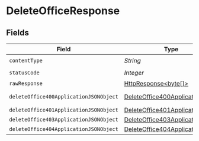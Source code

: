 # DeleteOfficeResponse


## Fields

| Field                                                                                                                    | Type                                                                                                                     | Required                                                                                                                 | Description                                                                                                              |
| ------------------------------------------------------------------------------------------------------------------------ | ------------------------------------------------------------------------------------------------------------------------ | ------------------------------------------------------------------------------------------------------------------------ | ------------------------------------------------------------------------------------------------------------------------ |
| `contentType`                                                                                                            | *String*                                                                                                                 | :heavy_check_mark:                                                                                                       | N/A                                                                                                                      |
| `statusCode`                                                                                                             | *Integer*                                                                                                                | :heavy_check_mark:                                                                                                       | N/A                                                                                                                      |
| `rawResponse`                                                                                                            | [HttpResponse<byte[]>](https://docs.oracle.com/en/java/javase/11/docs/api/java.net.http/java/net/http/HttpResponse.html) | :heavy_minus_sign:                                                                                                       | N/A                                                                                                                      |
| `deleteOffice400ApplicationJSONObject`                                                                                   | [DeleteOffice400ApplicationJSON](../../models/operations/DeleteOffice400ApplicationJSON.md)                              | :heavy_minus_sign:                                                                                                       | Precondition failed                                                                                                      |
| `deleteOffice401ApplicationJSONObject`                                                                                   | [DeleteOffice401ApplicationJSON](../../models/operations/DeleteOffice401ApplicationJSON.md)                              | :heavy_minus_sign:                                                                                                       | Unauthenticated                                                                                                          |
| `deleteOffice403ApplicationJSONObject`                                                                                   | [DeleteOffice403ApplicationJSON](../../models/operations/DeleteOffice403ApplicationJSON.md)                              | :heavy_minus_sign:                                                                                                       | Forbidden                                                                                                                |
| `deleteOffice404ApplicationJSONObject`                                                                                   | [DeleteOffice404ApplicationJSON](../../models/operations/DeleteOffice404ApplicationJSON.md)                              | :heavy_minus_sign:                                                                                                       | Not Found                                                                                                                |